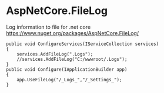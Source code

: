 # AspNetCore.FileLog
Log information to file for .net core
https://www.nuget.org/packages/AspNetCore.FileLog/

    public void ConfigureServices(IServiceCollection services)
    {
        services.AddFileLog(".Logs");
        //services.AddFileLog("C:/wwwroot/.Logs");
    }
    public void Configure(IApplicationBuilder app)
    {
        app.UseFileLog("/_Logs_","/_Settings_");
    }
